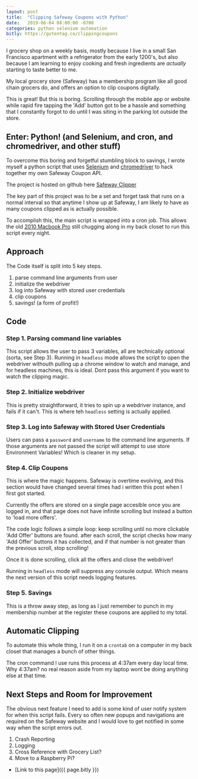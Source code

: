 ```yaml
---
layout: post
title:  "Clipping Safeway Coupons with Python"
date:   2019-06-04 08:00:00 -0700
categories: python selenium automation
bitly: https://gutentag.co/clippingcoupons
---
```

I grocery shop on a weekly basis, mostly because I live in a small San Francisco apartment with a refrigerator from the early 1200's, but also because I am learning to enjoy cooking and fresh ingredients are _actually_ starting to taste better to me.

My local grocery store (Safeway) has a membership program like all good chain grocers do, and offers an option to clip coupons digitally.

This is great! But this is boring. Scrolling through the mobile app or website while rapid fire tapping the 'Add' button got to be a hassle and something that I constantly forgot to do until I was siting in the parking lot outside the store.

## Enter: Python! (and Selenium, and cron, and chromedriver, and other stuff)

To overcome this boring and forgetful stumbling block to savings, I wrote myself a python script that uses [Selenium](https://www.seleniumhq.org) and [chromedriver](https://sites.google.com/a/chromium.org/chromedriver/downloads) to hack together my own Safeway Coupon API.

The project is hosted on github here [Safeway Clipper](https://www.github.com/samgutentag/safewayClipper)

The key part of this project was to be a set and forget task that runs on a normal interval so that anytime I show up at Safeway, I am likely to have as many coupons clipped as is actually possible.

To accomplish this, the main script is wrapped into a cron job.  This allows the old [2010 Macbook Pro](https://support.apple.com/kb/sp582?locale=en_US) still chugging along in my back closet to run this script every night.

## Approach

The Code itself is split into 5 key steps.

  1. parse command line arguments from user
  2. initialize the webdriver
  3. log into Safeway with stored user credentials
  4. clip coupons
  5. savings! (a form of profit!)

## Code

### Step 1. Parsing command line variables
This script allows the user to pass 3 variables, all are technically optional (sorta, see Step 3).  Running in `headless` mode allows the script to open the webdriver withouth pulling up a chrome window to watch and manage, and for headless machines, this is ideal.  Dont pass this argument if you want to watch the clipping magic.

### Step 2. Initialize webdriver
This is pretty straightforward, it tries to spin up a webdriver instance, and fails if it can't.  This is where teh `headless` setting is actually applied.

### Step 3. Log into Safeway with Stored User Credentials
Users can pass a `password` and `username` to the command line arguments.  If those arguments are not passed the script will attempt to use store Environment Variables! Which is cleaner in my setup.

### Step 4. Clip Coupons
This is where the magic happens.  Safeway is overtime evolving, and this section would have changed several times had i written this post when I first got started.

Currently the offers are stored on a single page accesible once you are logged in, and that page does not have infinite scrolling but instead a button to 'load more offers'.

The code logic follows a simple loop: keep scrolling until no more clickable 'Add Offer' buttons are found. after each scroll, the script checks how many 'Add Offer' buttons it has collected, and if that number is not greater than the previous scroll, stop scrolling!

Once it is done scrolling, click all the offers and close the webdriver!

Running in `headless` mode will suppress any console output. Which means the next version of this script needs logging features.

### Step 5. Savings
This is a throw away step, as long as I just remember to punch in my membership number at the register these coupons are applied to my total.

## Automatic Clipping

To automate this whole thing, I run it on a `crontab` on a computer in my back closet that manages a bunch of other things.

The cron command I use runs this process at 4:37am every day local time.  Why 4:37am? no real reason aside from my laptop wont be doing anything else at that time.

## Next Steps and Room for Improvement
The obvious next feature I need to add is some kind of user notify system for when this script fails.  Every so often new popups and navigations are required on the Safeway website and I would love to get notified in some way when the script errors out.

  1. Crash Reporting
  2. Logging
  3. Cross Reference with Grocery List?
  4. Move to a Raspberry Pi?

- [Link to this page]({{ page.bitly }})